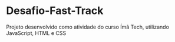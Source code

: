 # Desafio-Fast-Track
Projeto desenvolvido como atividade do curso Ímã Tech, utilizando JavaScript, HTML e CSS
